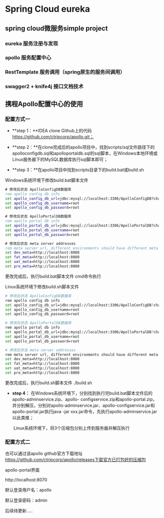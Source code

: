 # **Spring Cloud eureka**

## **spring cloud微服务simple project**

### eureka  服务注册与发现

### apollo   服务配置中心

### RestTemplate 服务调用（spring原生的服务间调用）

### swagger2 + knife4j  接口文档技术



## 携程Apollo配置中心的使用

### 配置方式一

- **step 1：**IDEA clone Github上的代码 https://github.com/ctripcorp/apollo.git；

- **step 2：**在clone完成后的apollo项目中，找到scripts/sql文件路径下的apolloconfigdb.sql和apolloportaldb.sql的sql脚本，在Windows本地环境或Linux服务器下的MySQL数据库执行sql脚本即可；

- **step 3：**在apollo项目中找到scripts目录下的build.bat或build.sh

Windows系统环境下修改build.bat脚本文件

```bat
# 修改后状态 ApolloConfigDB数据库
rem apollo config db info
set apollo_config_db_url=jdbc:mysql://localhost:3306/ApolloConfigDB?characterEncoding=utf8
set apollo_config_db_username=root
set apollo_config_db_password=root

# 修改后状态 ApolloPortalDB数据库
rem apollo portal db info
set apollo_portal_db_url=jdbc:mysql://localhost:3306/ApolloPortalDB?characterEncoding=utf8
set apollo_portal_db_username=root
set apollo_portal_db_password=root

# 修改后状态 meta server addresses
rem meta server url, different environments should have different meta server addresses
set dev_meta=http://localhost:8080
set fat_meta=http://localhost:8080
set uat_meta=http://localhost:8080
set pro_meta=http://localhost:8080
```

更改完成后，执行build.bat脚本文件 cmd命令执行

Linux系统环境下修改build.sh脚本文件

```sh
# 修改后状态 ApolloConfigDB数据库
rem apollo config db info
set apollo_config_db_url=jdbc:mysql://localhost:3306/ApolloConfigDB?characterEncoding=utf8
set apollo_config_db_username=root
set apollo_config_db_password=root

# 修改后状态 ApolloPortalDB数据库
rem apollo portal db info
set apollo_portal_db_url=jdbc:mysql://localhost:3306/ApolloPortalDB?characterEncoding=utf8
set apollo_portal_db_username=root
set apollo_portal_db_password=root

# 修改后状态 meta server addresses
rem meta server url, different environments should have different meta server addresses
set dev_meta=http://localhost:8080
set fat_meta=http://localhost:8080
set uat_meta=http://localhost:8080
set pro_meta=http://localhost:8080
```

更改完成后，执行build.sh脚本文件 ./build.sh

- **step 4：** 在Windows系统环境下，分别找到执行完build.bat脚本文件后的apollo-adminservice.zip、apollo-	configservice.zip和apollo-portal.zip，并分别解压，分别对apollo-adminservice.jar、apollo-configservice.jar和apollo-portal.jar执行java -jar xxx.jar命令，先执行apollo-adminservice.jar以此类推；

  ​		Linux系统环境下，将3个压缩包分别上传到服务器并解压执行

### 配置方式二

也可以通过该apollo github官方下载地址 https://github.com/ctripcorp/apollo/releases下载官方已打包好的压缩包



apollo-portal界面

http://localhost:8070

默认登录用户名：apollo

默认登录密码：admin



后续待更新.....